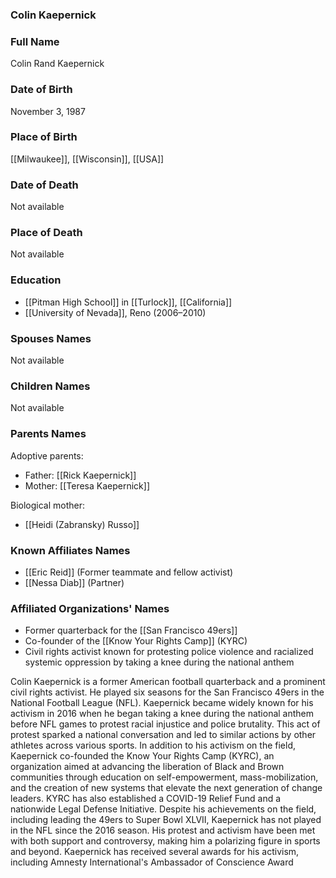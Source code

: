### Colin Kaepernick

### Full Name

Colin Rand Kaepernick

### Date of Birth

November 3, 1987

### Place of Birth

[[Milwaukee]], [[Wisconsin]], [[USA]]

### Date of Death

Not available

### Place of Death

Not available

### Education

- [[Pitman High School]] in [[Turlock]], [[California]]
- [[University of Nevada]], Reno (2006–2010)

### Spouses Names

Not available

### Children Names

Not available

### Parents Names

Adoptive parents:

- Father: [[Rick Kaepernick]]
- Mother: [[Teresa Kaepernick]]

Biological mother:

- [[Heidi (Zabransky) Russo]]

### Known Affiliates Names

- [[Eric Reid]] (Former teammate and fellow activist)
- [[Nessa Diab]] (Partner)

### Affiliated Organizations' Names

- Former quarterback for the [[San Francisco 49ers]]
- Co-founder of the [[Know Your Rights Camp]] (KYRC)
- Civil rights activist known for protesting police violence and racialized systemic oppression by taking a knee during the national anthem

Colin Kaepernick is a former American football quarterback and a prominent civil rights activist. He played six seasons for the San Francisco 49ers in the National Football League (NFL). Kaepernick became widely known for his activism in 2016 when he began taking a knee during the national anthem before NFL games to protest racial injustice and police brutality. This act of protest sparked a national conversation and led to similar actions by other athletes across various sports. In addition to his activism on the field, Kaepernick co-founded the Know Your Rights Camp (KYRC), an organization aimed at advancing the liberation of Black and Brown communities through education on self-empowerment, mass-mobilization, and the creation of new systems that elevate the next generation of change leaders. KYRC has also established a COVID-19 Relief Fund and a nationwide Legal Defense Initiative. Despite his achievements on the field, including leading the 49ers to Super Bowl XLVII, Kaepernick has not played in the NFL since the 2016 season. His protest and activism have been met with both support and controversy, making him a polarizing figure in sports and beyond. Kaepernick has received several awards for his activism, including Amnesty International's Ambassador of Conscience Award